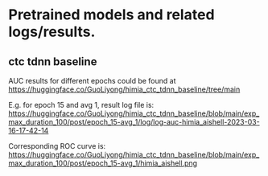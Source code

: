 # Pretrained models and related logs/results.

## ctc tdnn baseline

AUC results for different epochs could be found at <https://huggingface.co/GuoLiyong/himia_ctc_tdnn_baseline/tree/main>

E.g. for epoch 15 and avg 1, result log file is: <https://huggingface.co/GuoLiyong/himia_ctc_tdnn_baseline/blob/main/exp_max_duration_100/post/epoch_15-avg_1/log/log-auc-himia_aishell-2023-03-16-17-42-14>

Corresponding ROC curve is: <https://huggingface.co/GuoLiyong/himia_ctc_tdnn_baseline/blob/main/exp_max_duration_100/post/epoch_15-avg_1/himia_aishell.png>

